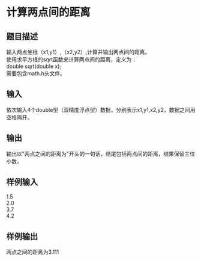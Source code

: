  # 计算两点间的距离  
  
  ## 题目描述  
  输入两点坐标（x1,y1）,（x2,y2）,计算并输出两点间的距离。  
  使用求平方根的sqrt函数来计算两点间的距离，定义为：  
  double sqrt(double x);  
  需要包含math.h头文件。  
  ## 输入  
  依次输入4个double型（双精度浮点型）数据，分别表示x1,y1,x2,y2，数据之间用空格隔开。  
  ## 输出  
  输出以"两点之间的距离为"开头的一句话，结尾包括两点间的距离，结果保留三位小数。  
  ## 样例输入  
  1.5  
  2.0  
  3.7  
  4.2  
  ## 样例输出  
  两点之间的距离为3.111  
   
  
